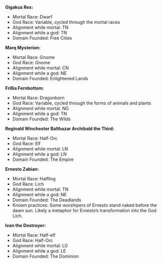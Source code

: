 **Gigakus Rex:**

-   Mortal Race: Dwarf
-   God Race: Variable, cycled through the mortal races
-   Alignment while mortal: TN
-   Alignment while a god: TN
-   Domain Founded: Free Cities

**Marq Mysterion:**

-   Mortal Race: Gnome
-   God Race: Gnome
-   Alignment while mortal: CN
-   Alignment while a god: NE
-   Domain Founded: Enlightened Lands

**Frillia Fernbottom:**

-   Mortal Race: Dragonborn
-   God Race: Variable, cycled through the forms of animals and plants
-   Alignment while mortal: NG
-   Alignment while a god: TN
-   Domain Founded: The Wilds

**Reginald Winchester Balthazar Archibald the Third:**

-   Mortal Race: Half-Orc
-   God Race: Elf
-   Alignment while mortal: LN
-   Alignment while a god: LN
-   Domain Founded: The Empire

**Ernesto Zabian:**

-   Mortal Race: Halfling
-   God Race: Lich
-   Alignment while mortal: TN
-   Alignment while a god: NE
-   Domain Founded: The Deadlands
-   Known practices: Some worshipers of Ernesto stand naked before the dawn sun. Likely a metaphor for Ernesto’s transformation into the God Lich.

**Ivan the Destroyer:**

-   Mortal Race: Half-elf
-   God Race: Half-Orc
-   Alignment while mortal: LG
-   Alignment while a god: LE
-   Domain Founded: The Dominion
